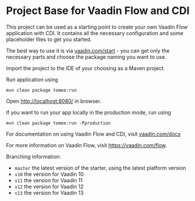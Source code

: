 # Project Base for Vaadin Flow and CDI

This project can be used as a starting point to create your own Vaadin Flow application with CDI.
It contains all the necessary configuration and some placeholder files to get you started.

The best way to use it is via [vaadin.com/start](https://vaadin.com/start) - you can get only the necessary parts and choose the package naming you want to use.

Import the project to the IDE of your choosing as a Maven project. 

Run application using
```
mvn clean package tomee:run
```

Open [http://localhost:8080/](http://localhost:8080/) in browser.

If you want to run your app locally in the production mode, run using
```
mvn clean package tomee:run -Pproduction
```

For documentation on using Vaadin Flow and CDI, visit [vaadin.com/docs](https://vaadin.com/docs/v10/flow/cdi/tutorial-cdi-basic.html)

For more information on Vaadin Flow, visit https://vaadin.com/flow.

Branching information:
* `master` the latest version of the starter, using the latest platform version
* `v10` the version for Vaadin 10
* `v11` the version for Vaadin 11
* `v12` the version for Vaadin 12
* `v13` the version for Vaadin 13
